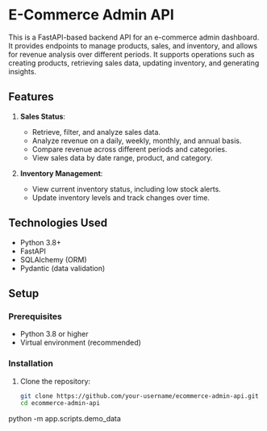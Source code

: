 # E-Commerce Admin API

This is a FastAPI-based backend API for an e-commerce admin dashboard. It provides endpoints to manage products, sales, and inventory, and allows for revenue analysis over different periods. It supports operations such as creating products, retrieving sales data, updating inventory, and generating insights.

## Features

1. **Sales Status**:
   - Retrieve, filter, and analyze sales data.
   - Analyze revenue on a daily, weekly, monthly, and annual basis.
   - Compare revenue across different periods and categories.
   - View sales data by date range, product, and category.

2. **Inventory Management**:
   - View current inventory status, including low stock alerts.
   - Update inventory levels and track changes over time.

## Technologies Used

- Python 3.8+
- FastAPI
- SQLAlchemy (ORM)
- Pydantic (data validation)

## Setup

### Prerequisites

- Python 3.8 or higher
- Virtual environment (recommended)

### Installation

1. Clone the repository:

   ```bash
   git clone https://github.com/your-username/ecommerce-admin-api.git
   cd ecommerce-admin-api

python -m app.scripts.demo_data
